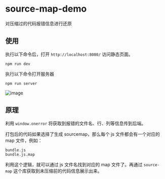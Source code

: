 # source-map-demo
对压缩过的代码报错信息进行还原
## 使用
执行以下命令后，打开 `http://localhost:8080/` 访问静态页面。
```
npm run dev
```
执行以下命令打开服务器
```
npm run server
```

![image](https://user-images.githubusercontent.com/22117876/136667865-a494c486-6f2e-4680-be7a-3a00958c8e62.png)

## 原理
利用 `window.onerror` 将获取到报错的文件名、行、列等信息传到后端。

打包后的代码如果选择了生成 sourcemap，那么每个 js 文件都会有一个对应的 map 文件，例如：
```
bundle.js
bundle.js.map
```
利用这个逻辑，就可以通过 js 文件名找到对应的 map 文件了。再通过 `source-map` 这个库获取到未压缩前的代码信息展示出来。
